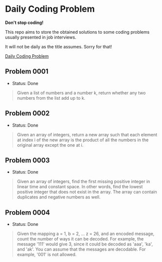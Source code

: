 # Daily Coding Problem

**Don't stop coding!**

This repo aims to store the obtained solutions to some coding problems usually presented in job interviews.

It will not be daily as the title assumes. Sorry for that!

[Daily Coding Problem](https://www.dailycodingproblem.com/)

## Problem 0001

- Status: Done

> Given a list of numbers and a number k, return whether any two numbers from the list add up to k.

## Problem 0002

- Status: Done

> Given an array of integers, return a new array such that each element at index i of the new array is the product of all the numbers in the original array except the one at i.

## Problem 0003

- Status: Done

> Given an array of integers, find the first missing positive integer in linear time and constant space. In other words, find the lowest positive integer that does not exist in the array. The array can contain duplicates and negative numbers as well.

## Problem 0004

- Status: Done

> Given the mapping a = 1, b = 2, ... z = 26, and an encoded message, count the number of ways it can be decoded. For example, the message '111' would give 3, since it could be decoded as 'aaa', 'ka', and 'ak'. You can assume that the messages are decodable. For example, '001' is not allowed.
